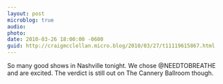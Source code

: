 ```yaml
---
layout: post
microblog: true
audio: 
photo: 
date: 2010-03-26 18:00:00 -0600
guid: http://craigmcclellan.micro.blog/2010/03/27/t11119615867.html
---
```

So many good shows in Nashville tonight. We chose @NEEDTOBREATHE and are excited. The verdict is still out on The Cannery Ballroom though.
